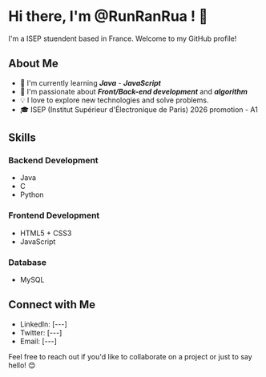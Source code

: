 # Hi there, I'm @RunRanRua ! 👋

I'm a ISEP stuendent based in France. Welcome to my GitHub profile! 

## About Me

- 💼 I'm currently learning _**Java**_ - _**JavaScript**_
- 🌱 I'm passionate about _**Front/Back-end development**_ and _**algorithm**_
- 💡 I love to explore new technologies and solve problems.
- 🎓 ISEP (Institut Supérieur d'Électronique de Paris) 2026 promotion - A1

## Skills

### Backend Development
- Java
- C
- Python

### Frontend Development
- HTML5 + CSS3
- JavaScript

### Database
- MySQL

## Connect with Me

- LinkedIn: [---]
- Twitter: [---]
- Email: [---]

Feel free to reach out if you'd like to collaborate on a project or just to say hello! 😊


<!---
RunRanRua/RunRanRua is a ✨ special ✨ repository because its `README.md` (this file) appears on your GitHub profile.
You can click the Preview link to take a look at your changes.
--->
